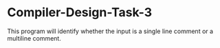 # Compiler-Design-Task-3
This program will identify whether the input is a single line comment or a  multiline comment.
